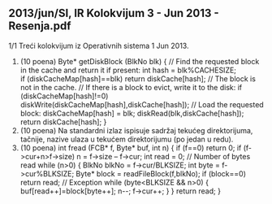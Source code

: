 2013/jun/SI, IR Kolokvijum 3 - Jun 2013 - Resenja.pdf
--------------------------------------------------------------------------------


1/1 
Treći kolokvijum iz Operativnih sistema 1 
Jun 2013. 
1. (10 poena) 
Byte* getDiskBlock (BlkNo blk) { 
  // Find the requested block in the cache and return it if present: 
  int hash = blk%CACHESIZE;  
  if (diskCacheMap[hash]==blk) return diskCache[hash]; 
  // The block is not in the cache. 
  // If there is a block to evict, write it to the disk: 
  if (diskCacheMap[hash]!=0) 
    diskWrite(diskCacheMap[hash],diskCache[hash]); 
  // Load the requested block: 
  diskCacheMap[hash] = blk; 
  diskRead(blk,diskCache[hash]); 
  return diskCache[hash]; 
} 
2. (10 poena) Na  standardni  izlaz  ispisuje  sadržaj  tekućeg  direktorijuma,  tačnije, 
nazive ulaza u tekućem direktorijumu (po jedan u redu). 
3. (10 poena) 
int fread (FCB* f, Byte* buf, int n) { 
  if (f==0) return 0; 
  if (f->cur+n>f->size) n = f->size – f->cur; 
  int read = 0; // Number of bytes read 
  while (n>0) { 
    BlkNo blkNo = f->cur/BLKSIZE; 
    int byte = f->cur%BLKSIZE; 
    Byte* block = readFileBlock(f,blkNo); 
    if (block==0) return read; // Exception 
    while (byte<BLKSIZE && n>0) { 
      buf[read++]=block[byte++]; 
      n--; f->cur++; 
    } 
  } 
  return read; 
} 